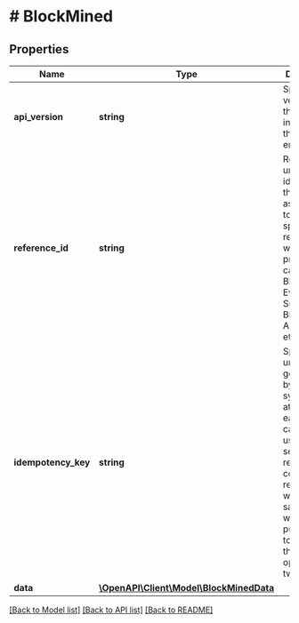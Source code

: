 # # BlockMined

## Properties

Name | Type | Description | Notes
------------ | ------------- | ------------- | -------------
**api_version** | **string** | Specifies the version of the API that incorporates this endpoint. |
**reference_id** | **string** | Represents a unique identifier that serves as reference to the specific request which prompts a callback, e.g. Blockchain Events Subscription, Blockchain Automation, etc. |
**idempotency_key** | **string** | Specifies a unique ID generated by the system and attached to each callback. It is used by the server to recognize consecutive requests with the same data with the purpose not to perform the same operation twice. |
**data** | [**\OpenAPI\Client\Model\BlockMinedData**](BlockMinedData.md) |  |

[[Back to Model list]](../../README.md#models) [[Back to API list]](../../README.md#endpoints) [[Back to README]](../../README.md)
